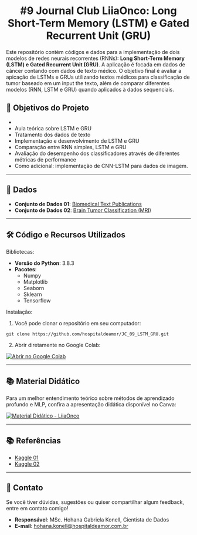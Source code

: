 ## <h1 align="center"> #9 Journal Club LiiaOnco: Long Short-Term Memory (LSTM) e Gated Recurrent Unit (GRU) </h1>

Este repositório contém códigos e dados para a implementação de dois modelos de redes neurais recorrentes (RNNs): **Long Short-Term Memory (LSTM) e Gated Recurrent Unit (GRU)**. 
A aplicação é focada em dados de câncer contando com dados de texto médico.
O objetivo final é avaliar a apicação de LSTMs e GRUs utilizando textos médicos para classificação de tumor baseado em um input the texto, além de comparar diferentes modelos (RNN, LSTM e GRU) quando aplicados à dados sequenciais.

## 📌 Objetivos do Projeto

-
- Aula teórica sobre LSTM e GRU
- Tratamento dos dados de texto
- Implementação e desenvolvimento de LSTM e GRU
- Comparação entre RNN simples, LSTM e GRU
- Avaliação do desempenho dos classificadores através de diferentes métricas de performance
- Como adicional: implementação de CNN-LSTM para dados de imagem.
---

## 📂 Dados

- **Conjunto de Dados 01**: [Biomedical Text Publications](https://www.kaggle.com/datasets/falgunipatel19/biomedical-text-publication-classification)
- **Conjunto de Dados 02**: [Brain Tumor Classification (MRI)](https://www.kaggle.com/datasets/sartajbhuvaji/brain-tumor-classification-mri)
---
## 🛠️ Código e Recursos Utilizados

Bibliotecas:
- **Versão do Python**: 3.8.3
- **Pacotes**:
  - Numpy
  - Matplotlib
  - Seaborn
  - Sklearn
  - Tensorflow

Instalação:
1. Você pode clonar o repositório em seu computador:
```
git clone https://github.com/hospitaldeamor/JC_09_LSTM_GRU.git
```
2. Abrir diretamente no Google Colab:

[![Abrir no Google Colab](https://colab.research.google.com/assets/colab-badge.svg)](https://colab.research.google.com/drive/1C3KaJvg446jDtWAEtz9GE8yot8QKxU7Z?usp=sharing)

---
## 📚 **Material Didático**

Para um melhor entendimento teórico sobre métodos de aprendizado profundo e MLP, confira a apresentação didática disponível no Canva: 

[![Material Didático - LiiaOnco](https://camo.githubusercontent.com/b33cc3e1cd2ab321366232df2d58de96284f7b552582495bfbd8241f2e32dbed/68747470733a2f2f696d672e736869656c64732e696f2f62616467652f43616e76612d41627269725f4d6174657269616c2d626c75653f7374796c653d666f722d7468652d6261646765266c6f676f3d63616e7661)](https://www.canva.com/design/DAGgG1jXhGs/7t-MjCXgkcJTIGTl37ZCig/view?utm_content=DAGgG1jXhGs&utm_campaign=designshare&utm_medium=link2&utm_source=uniquelinks&utlId=he3255d891c)

---
## :books: **Referências**
- [Kaggle 01](https://www.kaggle.com/code/ahmedashrafhelmi/medical-text-classification-bilstm-bigru-conv1d#Data-Preprocessing)
- [Kaggle 02](https://www.kaggle.com/code/sukritsingh1234/cnn-lstm/notebook)

---
## 💬 **Contato**

Se você tiver dúvidas, sugestões ou quiser compartilhar algum feedback, entre em contato comigo!

- **Responsável**: MSc. Hohana Gabriela Konell, Cientista de Dados
- **E-mail**: [hohana.konell@hospitaldeamor.com.br](mailto:hohana.konell@hospitaldeamor.com.br)




